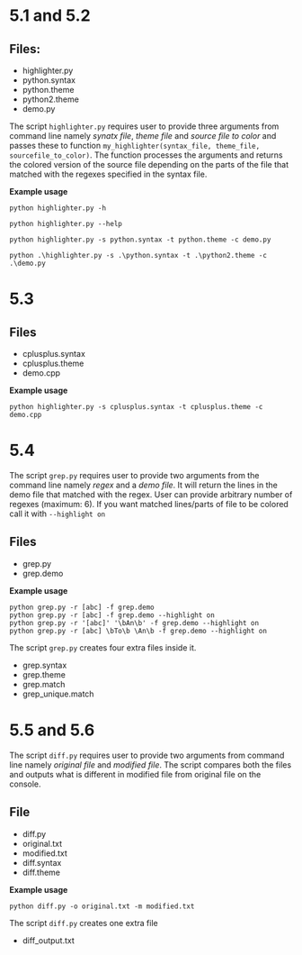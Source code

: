 # 5.1 and 5.2
## Files: 
- highlighter.py 
- python.syntax 
- python.theme 
- python2.theme 
- demo.py

The script ```highlighter.py``` requires user to provide three arguments from command line namely *synatx file*, *theme file* and *source file to color* and passes these to function ```my_highlighter(syntax_file, theme_file, sourcefile_to_color)```. The function processes the arguments and returns 
the colored version of the source file depending on the parts of the file that matched with the regexes specified in the  syntax file.

**Example usage**

    python highlighter.py -h

    python highlighter.py --help

    python highlighter.py -s python.syntax -t python.theme -c demo.py

    python .\highlighter.py -s .\python.syntax -t .\python2.theme -c .\demo.py

# 5.3

## Files
- cplusplus.syntax
- cplusplus.theme
- demo.cpp

**Example usage**

    python highlighter.py -s cplusplus.syntax -t cplusplus.theme -c demo.cpp

# 5.4

The script ```grep.py``` requires user to provide two arguments from the command line namely *regex* and a *demo file*. It will return the lines in the demo file that matched with the regex. User can provide arbitrary number of regexes (maximum: 6). If you want matched lines/parts of file to be colored call it with ```--highlight on```

## Files
- grep.py
- grep.demo

**Example usage**
    
    python grep.py -r [abc] -f grep.demo
    python grep.py -r [abc] -f grep.demo --highlight on
    python grep.py -r '[abc]' '\bAn\b' -f grep.demo --highlight on
    python grep.py -r [abc] \bTo\b \An\b -f grep.demo --highlight on

The script ```grep.py``` creates four extra files inside it.
- grep.syntax
- grep.theme
- grep.match
- grep_unique.match

# 5.5 and 5.6

The script ```diff.py``` requires user to provide two arguments from command line namely *original file* and *modified file*. The script compares both the files and outputs what is different in modified file from original file on the console.

## File
- diff.py
- original.txt
- modified.txt
- diff.syntax
- diff.theme

**Example usage**

    python diff.py -o original.txt -m modified.txt

The script ```diff.py``` creates one extra file
- diff_output.txt

